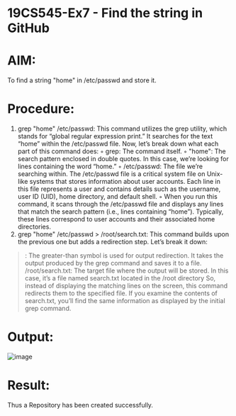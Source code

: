 # 19CS545-Ex7 - Find the string in GitHub

# AIM:

To find a string "home" in /etc/passwd and store it. 

# Procedure:

1. grep "home" /etc/passwd: This command utilizes the grep utility, which stands for 
“global regular expression print.” It searches for the text “home” within the /etc/passwd file. 
Now, let’s break down what each part of this command does: 
◦ grep: The command itself. 
◦ "home": The search pattern enclosed in double quotes. In this case, we’re looking 
for lines containing the word “home.” 
◦ /etc/passwd: The file we’re searching within. The /etc/passwd file is a critical 
system file on Unix-like systems that stores information about user accounts. Each 
line in this file represents a user and contains details such as the username, user ID 
(UID), home directory, and default shell. 
◦ When you run this command, it scans through the /etc/passwd file and displays 
any lines that match the search pattern (i.e., lines containing “home”). Typically, 
these lines correspond to user accounts and their associated home directories. 
2. grep "home" /etc/passwd > /root/search.txt: This command builds upon the 
previous one but adds a redirection step. Let’s break it down: 
>: The greater-than symbol is used for output redirection. It takes the output produced by the 
grep command and saves it to a file. 
/root/search.txt: The target file where the output will be stored. In this case, it’s a file 
named search.txt located in the /root directory
So, instead of displaying the matching lines on the screen, this command redirects them to the 
specified file. If you examine the contents of search.txt, you’ll find the same information as 
displayed by the initial grep command. 


# Output:

![image](https://github.com/user-attachments/assets/c0b54089-1a74-47b8-bb6b-d282a7611b3b)


# Result:

Thus a Repository has been created successfully.
